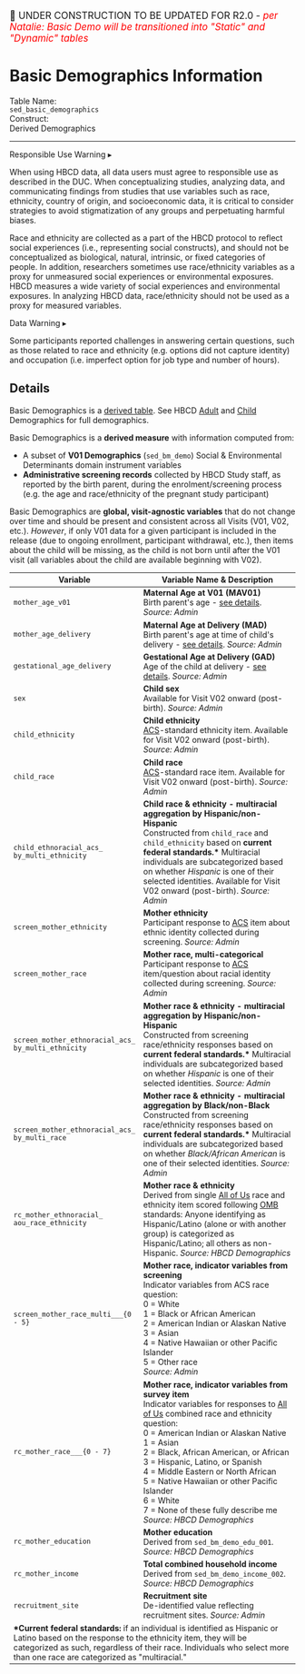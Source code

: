 <p style="font-size: 1.2em;">🚧 UNDER CONSTRUCTION TO BE UPDATED FOR R2.0 - <i style="color: red;">per Natalie: Basic Demo will be transitioned into "Static" and "Dynamic" tables</i></p>

# Basic Demographics Information

<div class="info-block">
  <div class="info-row">
    <div class="info-label"><i class="fa fa-table"></i> Table Name:</div>
    <div class="info-value"><code>sed_basic_demographics</code></div>
  </div>
  <div class="info-row">
    <div class="info-label"><i class="fa-solid fa-tape"></i> Construct:</div>
    <div class="info-value">Derived Demographics</div>
  </div>
</div>

---------------------------------------------

<div id="alert" class="alert-banner" onclick="toggleCollapse(this)">
  <span class="emoji"><i class="fas fa-exclamation-circle"></i></span>
  <span class="text-with-link">
  <span class="text">Responsible Use Warning</span>
  <a class="anchor-link" href="#alert" title="Copy link">
  <i class="fa-solid fa-link"></i>
  </a>
  </span>
  <span class="arrow">▸</span>
</div>
<div class="alert-collapsible-content">
<p>When using HBCD data, all data users must agree to responsible use as described in the DUC. When conceptualizing studies, analyzing data, and communicating findings from studies that use variables such as race, ethnicity, country of origin, and socioeconomic data, it is critical to consider strategies to avoid stigmatization of any groups and perpetuating harmful biases.</p> 
<p>Race and ethnicity are collected as a part of the HBCD protocol to reflect social experiences (i.e., representing social constructs), and should not be conceptualized as biological, natural, intrinsic, or fixed categories of people. In addition, researchers sometimes use race/ethnicity variables as a proxy for unmeasured social experiences or environmental exposures. HBCD measures a wide variety of social experiences and environmental exposures. In analyzing HBCD data, race/ethnicity should not be used as a proxy for measured variables.</p>
</div>

<div id="warning" class="warning-banner" onclick="toggleCollapse(this)">
    <span class="emoji"><i class="fas fa-exclamation-triangle"></i></span>
  <span class="text-with-link">
  <span class="text">Data Warning</i></span>
  <a class="anchor-link" href="#warning" title="Copy link">
  <i class="fa-solid fa-link"></i>
  </a>
  </span>
  <span class="arrow">▸</span>
</div>
<div class="warning-collapsible-content">
<p>Some participants reported challenges in answering certain questions, such as those related to race and ethnicity (e.g. options did not capture identity) and occupation (i.e. imperfect option for job type and number of hours).</p> 
</div>

## Details

<p>
<div class="table-banner">
  <span class="emoji"><i class="fa-regular fa-lightbulb"></i></span>
  <span class="text">Basic Demographics is a <a href="../../../access/metadata/#exceptions-derived" target="_blank">derived table</a>. See HBCD <a href="../../SED/demo-cg/" target="_blank">Adult</a> and <a href="../../SED/demo-ch/" target="_blank">Child</a> Demographics for full demographics.</span>
</div>
</p>

Basic Demographics is a **derived measure** with information computed from: 

- A subset of **V01 Demographics** (`sed_bm_demo`) Social & Environmental Determinants domain instrument variables 
- **Administrative screening records** collected by HBCD Study staff, as reported by the birth parent, during the enrolment/screening process (e.g. the age and race/ethnicity of the pregnant study participant)

Basic Demographics are **global, visit-agnostic variables** that do not change over time and should be present and consistent across all Visits (V01, V02, etc.). *However*, if only V01 data for a given participant is included in the release (due to ongoing enrollment, participant withdrawal, etc.), then items about the child will be missing, as the child is not born until after the V01 visit (all variables about the child are available beginning with V02).

<table style="width: 100%; border-collapse: collapse; table-layout: fixed; font-size: 14px;">
<thead>
  <tr>
    <th style="width: 10%;">Variable</th>
    <th style="width: 80%;">Variable Name & Description</th>
  </tr>
</thead>
<tbody>
<tr>
<td><code>mother_age_v01</code></td>
<td style="word-wrap: break-word; white-space: normal;"><b>Maternal Age at V01 (MAV01)</b><br>Birth parent's age - <a href="../../agevariables/#basic-demographics">see details</a>. <i>Source: Admin</i></td>
</tr>
<tr>
<td><code>mother_age_delivery</code></td>
<td style="word-wrap: break-word; white-space: normal;"><b>Maternal Age at Delivery (MAD)</b><br>Birth parent's age at time of child's delivery - <a href="../../agevariables/#basic-demographics">see details</a>. <i>Source: Admin</i></td>
</tr>
<tr>
<td><code>gestational_age_delivery</code></td>
<td style="word-wrap: break-word; white-space: normal;">
    <b>Gestational Age at Delivery (GAD)</b><br>
    Age of the child at delivery - <a href="../../agevariables/#basic-demographics">see details</a>. <i>Source: Admin</i></td>
</tr>
<tr>
<td><code>sex</code></td>
<td style="word-wrap: break-word; white-space: normal;">
    <b>Child sex</b><br>
    Available for Visit V02 onward (post-birth). <i>Source: Admin</i></td>
</tr>
<tr>
<td><code>child_ethnicity</code></td>
<td style="word-wrap: break-word; white-space: normal;">
    <b>Child ethnicity</b><br>
    <a href="https://www.census.gov/programs-surveys/acs.html">ACS</a>-standard ethnicity item. Available for Visit V02 onward (post-birth). <i>Source: Admin</i></td>
</tr>
<tr>
<td><code>child_race</code></td>
<td style="word-wrap: break-word; white-space: normal;">
    <b>Child race</b><br>
    <a href="https://www.census.gov/programs-surveys/acs.html">ACS</a>-standard race item. Available for Visit V02 onward (post-birth). <i>Source: Admin</i></td>
</tr>
<tr>
<td style="word-wrap: break-word; white-space: normal;"><code>child_ethnoracial_acs_<br>by_multi_ethnicity</code></td>
<td style="word-wrap: break-word; white-space: normal;">
     <b>Child race & ethnicity - multiracial aggregation by Hispanic/non-Hispanic</b><br>
     Constructed from <code>child_race</code> and <code>child_ethnicity</code> based on <b>current federal standards.*</b> Multiracial individuals are subcategorized based on whether <i>Hispanic</i> is one of their selected identities. Available for Visit V02 onward (post-birth). <i>Source: Admin</i></td>
</tr>
<tr>
<td><code>screen_mother_ethnicity</code></td>
<td style="word-wrap: break-word; white-space: normal;">
    <b>Mother ethnicity</b><br>
    Participant response to <a href="https://www.census.gov/programs-surveys/acs.html">ACS</a> item about ethnic identity collected during screening. <i>Source: Admin</i></td>
</tr>
<tr>
<td><code>screen_mother_race</code></td>
<td style="word-wrap: break-word; white-space: normal;">
    <b>Mother race, multi-categorical</b><br>
    Participant response to <a href="https://www.census.gov/programs-surveys/acs.html">ACS</a> item/question about racial identity collected during screening. <i>Source: Admin</i></td>
</tr>
<tr>
<td style="word-wrap: break-word; white-space: normal;"><code>screen_mother_ethnoracial_acs_<br>by_multi_ethnicity</code></td>
<td style="word-wrap: break-word; white-space: normal;">
    <b>Mother race & ethnicity - multiracial aggregation by Hispanic/non-Hispanic</b><br>
    Constructed from screening race/ethnicity responses based on <b>current federal standards.*</b> Multiracial individuals are subcategorized based on whether <i>Hispanic</i> is one of their selected identities. <i>Source: Admin</i></td>
</tr>
<tr>
<td style="word-wrap: break-word; white-space: normal;"><code>screen_mother_ethnoracial_acs_<br>by_multi_race</code></td>
<td style="word-wrap: break-word; white-space: normal;">
    <b>Mother race & ethnicity - multiracial aggregation by Black/non-Black</b><br>
    Constructed from screening race/ethnicity responses based on <b>current federal standards.*</b> Multiracial individuals are subcategorized based on whether <i>Black/African American</i> is one of their selected identities. <i>Source: Admin</i></td>
</tr>
<tr>
<td style="word-break: break-all; white-space: normal;"><code>rc_mother_ethnoracial_<br>aou_race_ethnicity</code></td>
<td style="word-wrap: break-word; white-space: normal;">
    <b>Mother race & ethnicity</b><br>
    Derived from single <a class="in-cell-link" href="https://support.researchallofus.org/hc/en-us/articles/360039299632-Race-and-ethnicity-generalizations" target="_blank">All of Us</a> race and ethnicity item scored following <a href="https://www.federalregister.gov/documents/2023/01/27/2023-01635/initial-proposals-for-updating-ombs-race-and-ethnicity-statistical-standards">OMB</a> standards: Anyone identifying as Hispanic/Latino (alone or with another group) is categorized as Hispanic/Latino; all others as non-Hispanic. <i>Source: HBCD Demographics</i></td>
</tr>
<tr>
<td style="word-break: break-all; white-space: normal;"><code>screen_mother_race_multi___{0 - 5}</code></td>
<td style="word-wrap: break-word; white-space: normal;">
    <b>Mother race, indicator variables from screening</b><br>
    Indicator variables from ACS race question:<br>
    0 = White<br>
    1 = Black or African American<br>
    2 = American Indian or Alaskan Native<br>
    3 = Asian<br>
    4 = Native Hawaiian or other Pacific Islander<br>
    5 = Other race<br>
    <i>Source: Admin</i></td>
</tr>
<tr>
<td style="word-wrap: break-word; white-space: normal;"><code>rc_mother_race___{0 - 7}</code></td>
<td style="word-wrap: break-word; white-space: normal;">
    <b>Mother race, indicator variables from survey item</b><br>
    Indicator variables for responses to <a class="in-cell-link" href="https://support.researchallofus.org/hc/en-us/articles/360039299632-Race-and-ethnicity-generalizations" target="_blank">All of Us</a> combined race and ethnicity question:<br>
    0 = American Indian or Alaskan Native<br>
    1 = Asian<br>
    2 = Black, African American, or African<br>
    3 = Hispanic, Latino, or Spanish<br>
    4 = Middle Eastern or North African<br>
    5 = Native Hawaiian or other Pacific Islander<br>
    6 = White<br>
    7 = None of these fully describe me<br>
    <i>Source: HBCD Demographics</i></td>
</tr>
<tr>
<td><code>rc_mother_education</code></td>
<td style="word-wrap: break-word; white-space: normal;">
    <b>Mother education</b><br>
    Derived from <code>sed_bm_demo_edu_001</code>. <i>Source: HBCD Demographics</i></td>
</tr>
<tr>
<td><code>rc_mother_income</code></td>
<td style="word-wrap: break-word; white-space: normal;">
    <b>Total combined household income</b><br>
    Derived from <code>sed_bm_demo_income_002</code>. <i>Source: HBCD Demographics</i></td>
</tr>
<tr>
<td><code>recruitment_site</code></td>
<td style="word-wrap: break-word; white-space: normal;">
    <b>Recruitment site</b><br>
    De-identified value reflecting recruitment sites. <i>Source: Admin</i></td>
</tr>
<tr>
<td colspan="2" style="word-wrap: break-word; white-space: normal;">
<b>*Current federal standards:</b> if an individual is identified as Hispanic or Latino based on the response to the ethnicity item, they will be categorized as such, regardless of their race. Individuals who select more than one race are categorized as "multiracial."</td>
</tr>
</tbody>
</table>